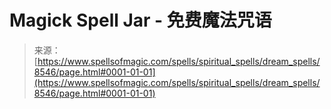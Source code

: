 <!--yml

分类：未分类

日期：2024年06月12日 18:43:57

-->

# Magick Spell Jar - 免费魔法咒语

> 来源：[https://www.spellsofmagic.com/spells/spiritual_spells/dream_spells/8546/page.html#0001-01-01](https://www.spellsofmagic.com/spells/spiritual_spells/dream_spells/8546/page.html#0001-01-01)
